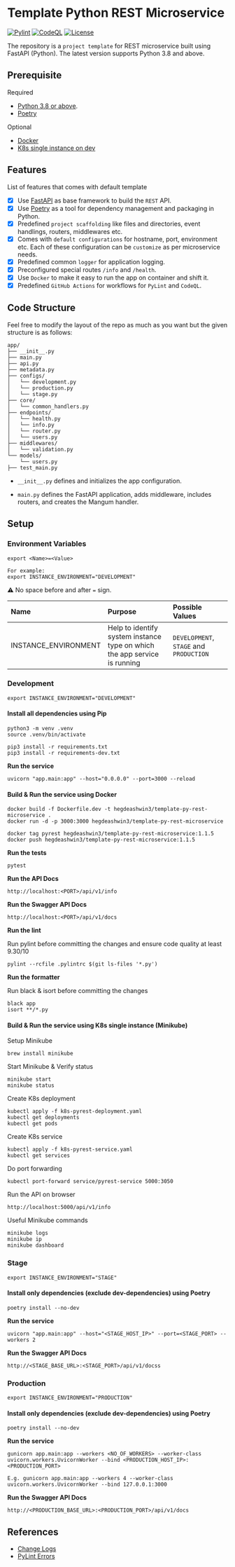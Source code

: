 # Template Python REST Microservice

[![Pylint](https://github.com/beaver-ai/template-py-rest-microservice/actions/workflows/pylint.yml/badge.svg)](https://github.com/beaver-ai/template-py-rest-microservice/actions/workflows/pylint.yml) [![CodeQL](https://github.com/beaver-ai/template-py-rest-microservice/actions/workflows/codeql.yml/badge.svg)](https://github.com/beaver-ai/template-py-rest-microservice/actions/workflows/codeql.yml) [![License](https://img.shields.io/badge/License-MIT-blue)](https://github.com/beaver-ai/template-py-rest-microservice/blob/main/LICENSE)

The repository is a `project template` for REST microservice built using FastAPI (Python). The latest version supports Python 3.8 and above.

## Prerequisite

Required

* [Python 3.8 or above](https://www.python.org/downloads/).
* [Poetry](https://python-poetry.org/)

Optional

* [Docker](https://www.docker.com/)
* [K8s single instance on dev](https://minikube.sigs.k8s.io/docs/start/)

## Features

List of features that comes with default template

- [x] Use [FastAPI](https://fastapi.tiangolo.com/) as base framework to build the `REST` API.
- [x] Use [Poetry](https://python-poetry.org/docs/) as a tool for dependency management and packaging in Python.
- [x] Predefined `project scaffolding` like files and directories, event handlings, routers, middlewares etc.
- [x] Comes with `default configurations` for hostname, port, environment etc. Each of these configuration can be `customize` as per microservice needs.
- [x] Predefined common `logger` for application logging.
- [x] Preconfigured special routes `/info` and `/health`.
- [x] Use `Docker` to make it easy to run the app on container and shift it.
- [x] Predefined `GitHub Actions` for workflows for `PyLint` and `CodeQL`.

## Code Structure

Feel free to modify the layout of the repo as much as you want but the given structure is as follows:

```
app/
├── __init__.py
├── main.py
├── api.py
├── metadata.py
├── configs/
│   └── development.py
│   └── production.py
│   └── stage.py
├── core/
│   └── common_handlers.py
├── endpoints/
│   └── health.py
│   └── info.py
│   └── router.py
│   └── users.py
├── middlewares/
│   └── validation.py
└── models/
    └── users.py
├── test_main.py
```

* `__init__.py` defines and initializes the app configuration.

* `main.py` defines the FastAPI application, adds middleware, includes routers, and creates the Mangum handler.

## Setup

### Environment Variables

```console
export <Name>=<Value>

For example:
export INSTANCE_ENVIRONMENT="DEVELOPMENT"
```

:warning: No space before and after `=` sign.

| Name | Purpose | Possible Values |
|:---|:---|:---|
| INSTANCE_ENVIRONMENT | Help to identify system instance type on which the app service is running | `DEVELOPMENT`, `STAGE` and `PRODUCTION` |

### Development

```console
export INSTANCE_ENVIRONMENT="DEVELOPMENT"
```

#### Install all dependencies using Pip

```console
python3 -m venv .venv
source .venv/bin/activate

pip3 install -r requirements.txt
pip3 install -r requirements-dev.txt
```

**Run the service**

```console
uvicorn "app.main:app" --host="0.0.0.0" --port=3000 --reload
```

#### Build & Run the service using Docker

```console
docker build -f Dockerfile.dev -t hegdeashwin3/template-py-rest-microservice .
docker run -d -p 3000:3000 hegdeashwin3/template-py-rest-microservice
```

```
docker tag pyrest hegdeashwin3/template-py-rest-microservice:1.1.5
docker push hegdeashwin3/template-py-rest-microservice:1.1.5
```

**Run the tests**

```console
pytest
```

**Run the API Docs**

```
http://localhost:<PORT>/api/v1/info
```

**Run the Swagger API Docs**

```console
http://localhost:<PORT>/api/v1/docs
```

**Run the lint**

Run pylint before committing the changes and ensure code quality at least 9.30/10

```console
pylint --rcfile .pylintrc $(git ls-files '*.py')
```

**Run the formatter**

Run black & isort before committing the changes

```console
black app
isort **/*.py
```

#### Build & Run the service using K8s single instance (Minikube)

Setup Minikube
```console
brew install minikube
```

Start Minikube & Verify status
```console
minikube start
minikube status
```

Create K8s deployment
```console
kubectl apply -f k8s-pyrest-deployment.yaml
kubectl get deployments
kubectl get pods
```

Create K8s service
```console
kubectl apply -f k8s-pyrest-service.yaml
kubectl get services
```

Do port forwarding
```console
kubectl port-forward service/pyrest-service 5000:3050
```

Run the API on browser
```console
http://localhost:5000/api/v1/info
```

Useful Minikube commands
```console
minikube logs
minikube ip
minikube dashboard
```

### Stage

```console
export INSTANCE_ENVIRONMENT="STAGE"
```

#### Install only dependencies (exclude dev-dependencies) using Poetry
```console
poetry install --no-dev
```

**Run the service**

```console
uvicorn "app.main:app" --host="<STAGE_HOST_IP>" --port=<STAGE_PORT> --workers 2
```

**Run the Swagger API Docs**

```console
http://<STAGE_BASE_URL>:<STAGE_PORT>/api/v1/docss
```

### Production

```console
export INSTANCE_ENVIRONMENT="PRODUCTION"
```

#### Install only dependencies (exclude dev-dependencies) using Poetry
```console
poetry install --no-dev
```

**Run the service**

```console
gunicorn app.main:app --workers <NO_OF_WORKERS> --worker-class uvicorn.workers.UvicornWorker --bind <PRODUCTION_HOST_IP>:<PRODUCTION_PORT>

E.g. gunicorn app.main:app --workers 4 --worker-class uvicorn.workers.UvicornWorker --bind 127.0.0.1:3000
```

**Run the Swagger API Docs**

```console
http://<PRODUCTION_BASE_URL>:<PRODUCTION_PORT>/api/v1/docs
```

## References

* [Change Logs](CHANGELOGS.md)
* [PyLint Errors](https://vald-phoenix.github.io/pylint-errors/#list-of-errors)
